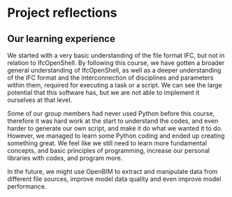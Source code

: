 # Project reflections 
## Our learning experience
We started with a very basic understanding of the file format IFC, but not in relation to IfcOpenShell. By following this course, we have gotten a broader general understanding of IfcOpenShell, as well as a deeper understanding of the IFC format and the interconnection of disciplines and parameters within them, required for executing a task or a script. We can see the large potential that this software has, but we are not able to implement it ourselves at that level.  

Some of our group members had never used Python before this course, therefore it was hard work at the start to understand the codes, and even harder to generate our own script, and make it do what we wanted it to do. However, we managed to learn some Python coding and ended up creating something great.
We feel like we still need to learn more fundamental concepts, and basic principles of programming, increase our personal libraries with codes, and program more. 

In the future, we might use OpenBIM to extract and manipulate data from different file sources, improve model data quality and even improve model performance. 



